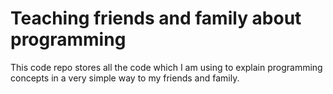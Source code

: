 # Teaching friends and family about programming


This code repo stores all the code which I am using to
explain programming concepts in a very simple way to my
friends and family.
